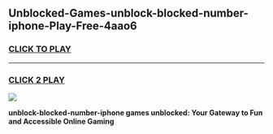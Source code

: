
## Unblocked-Games-unblock-blocked-number-iphone-Play-Free-4aao6
<h3>
<a href="https://premium76.site?title=unblock-blocked-number-iphone&ref=20M">CLICK TO PLAY</a></h3>
<hr>

<h3>
<a href="https://premium76.site?title=unblock-blocked-number-iphone&ref=20M">CLICK 2 PLAY</a>
  
</h3>

<a href="https://premium76.site?title=unblock-blocked-number-iphone&ref=19M"><img src="https://clearcache.store/games.png"></a>


**unblock-blocked-number-iphone games unblocked: Your Gateway to Fun and Accessible Online Gaming**
